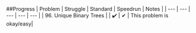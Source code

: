##Progress
| Problem                 | Struggle    | Standard  | Speedrun | Notes |
| ---                     | ---         | ---       | ---      | ---   |
| 96. Unique Binary Trees |             | ✔️        | ✔       | This problem is okay/easy|
